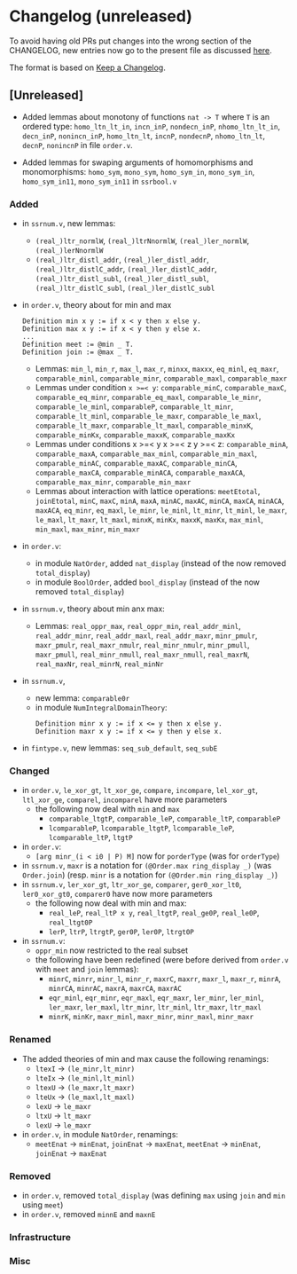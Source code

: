 # Changelog (unreleased)

To avoid having old PRs put changes into the wrong section of the CHANGELOG,
new entries now go to the present file as discussed
[here](https://github.com/math-comp/math-comp/wiki/Agenda-of-the-April-23rd-2019-meeting-9h30-to-12h30#avoiding-issues-with-changelog).

The format is based on [Keep a Changelog](https://keepachangelog.com/en/1.0.0/).

## [Unreleased]

- Added lemmas about monotony of functions `nat -> T` where `T` is an
  ordered type: `homo_ltn_lt_in`, `incn_inP`, `nondecn_inP`,
  `nhomo_ltn_lt_in`, `decn_inP`, `nonincn_inP`, `homo_ltn_lt`,
  `incnP`, `nondecnP`, `nhomo_ltn_lt`, `decnP`, `nonincnP` in file
  `order.v`.

- Added lemmas for swaping arguments of homomorphisms and
  monomorphisms: `homo_sym`, `mono_sym`, `homo_sym_in`, `mono_sym_in`,
  `homo_sym_in11`, `mono_sym_in11` in `ssrbool.v`

### Added

- in `ssrnum.v`, new lemmas:
  + `(real_)ltr_normlW`, `(real_)ltrNnormlW`, `(real_)ler_normlW`, `(real_)lerNnormlW`
  + `(real_)ltr_distl_addr`, `(real_)ler_distl_addr`, `(real_)ltr_distlC_addr`, `(real_)ler_distlC_addr`,
    `(real_)ltr_distl_subl`, `(real_)ler_distl_subl`, `(real_)ltr_distlC_subl`, `(real_)ler_distlC_subl`

- in `order.v`, theory about for min and max
  ```
  Definition min x y := if x < y then x else y.
  Definition max x y := if x < y then y else x.
  ...
  Definition meet := @min _ T.
  Definition join := @max _ T.
  ```
  + Lemmas: `min_l`, `min_r`, `max_l`, `max_r`, `minxx`, `maxxx`,
    `eq_minl`, `eq_maxr`, `comparable_minl`, `comparable_minr`,
    `comparable_maxl`, `comparable_maxr`
  + Lemmas under condition `x >=< y`:
    `comparable_minC`, `comparable_maxC`, `comparable_eq_minr`, `comparable_eq_maxl`,
    `comparable_le_minr`, `comparable_le_minl`, `comparableP`, `comparable_lt_minr`,
    `comparable_lt_minl`, `comparable_le_maxr`, `comparable_le_maxl`,
    `comparable_lt_maxr`, `comparable_lt_maxl`, `comparable_minxK`, `comparable_minKx`,
    `comparable_maxxK`, `comparable_maxKx`
  + Lemmas under conditions  x >=< y x >=< z y >=< z:
    `comparable_minA`, `comparable_maxA`, `comparable_max_minl`, `comparable_min_maxl`,
    `comparable_minAC`, `comparable_maxAC`, `comparable_minCA`, `comparable_maxCA`,
    `comparable_minACA`, `comparable_maxACA`, `comparable_max_minr`, `comparable_min_maxr`
  + Lemmas about interaction with lattice operations:
    `meetEtotal`, `joinEtotal`, `minC`, `maxC`, `minA`, `maxA`, `minAC`, `maxAC`,
    `minCA`, `maxCA`, `minACA`, `maxACA`, `eq_minr`, `eq_maxl`, `le_minr`, `le_minl`,
    `lt_minr`, `lt_minl`, `le_maxr`, `le_maxl`, `lt_maxr`, `lt_maxl`, `minxK`, `minKx`,
    `maxxK`, `maxKx`, `max_minl`, `min_maxl`, `max_minr`, `min_maxr`
- in `order.v`:
  + in module `NatOrder`, added `nat_display` (instead of the now removed `total_display`)
  + in module `BoolOrder`, added `bool_display` (instead of the now removed `total_display`)
- in `ssrnum.v`, theory about min anx max:
  + Lemmas: `real_oppr_max`, `real_oppr_min`, `real_addr_minl`, `real_addr_minr`,
    `real_addr_maxl`, `real_addr_maxr`, `minr_pmulr`, `maxr_pmulr`, `real_maxr_nmulr`,
    `real_minr_nmulr`, `minr_pmull`, `maxr_pmull`, `real_minr_nmull`, `real_maxr_nmull`,
    `real_maxrN`, `real_maxNr`, `real_minrN`, `real_minNr`
- in `ssrnum.v`,
  + new lemma: `comparable0r`
  + in module `NumIntegralDomainTheory`:
    ```
    Definition minr x y := if x <= y then x else y.
    Definition maxr x y := if x <= y then y else x.
    ```
- in `fintype.v`, new lemmas: `seq_sub_default`, `seq_subE`

### Changed

- in `order.v`, `le_xor_gt`, `lt_xor_ge`, `compare`, `incompare`, `lel_xor_gt`,
  `ltl_xor_ge`, `comparel`, `incomparel` have more parameters
  + the following now deal with `min` and `max`
    * `comparable_ltgtP`, `comparable_leP`, `comparable_ltP`, `comparableP`
    * `lcomparableP`, `lcomparable_ltgtP`, `lcomparable_leP`, `lcomparable_ltP`, `ltgtP`
- in `order.v`:
  + `[arg minr_(i < i0 | P) M]` now for `porderType` (was for `orderType`)
- in `ssrnum.v`, `maxr` is a notation for `(@Order.max ring_display _)` (was `Order.join`)
  (resp. `minr` is a notation for `(@Order.min ring_display _)`)
- in `ssrnum.v`, `ler_xor_gt`, `ltr_xor_ge`, `comparer`,
  `ger0_xor_lt0`, `ler0_xor_gt0`, `comparer0` have now more parameters
  + the following now deal with min and max:
    * `real_leP`, `real_ltP x y`, `real_ltgtP`, `real_ge0P`, `real_le0P`, `real_ltgt0P`
    * `lerP`, `ltrP`, `ltrgtP`, `ger0P`, `ler0P`, `ltrgt0P`
- in `ssrnum.v`:
  + `oppr_min` now restricted to the real subset
  + the following have been redefined (were before derived from
    `order.v` with `meet` and `join` lemmas):
    * `minrC`, `minrr`, `minr_l`, `minr_r`, `maxrC`, `maxrr`, `maxr_l`,
      `maxr_r`, `minrA`, `minrCA`, `minrAC`, `maxrA`, `maxrCA`, `maxrAC`
    * `eqr_minl`, `eqr_minr`, `eqr_maxl`, `eqr_maxr`, `ler_minr`, `ler_minl`,
      `ler_maxr`, `ler_maxl`, `ltr_minr`, `ltr_minl`, `ltr_maxr`, `ltr_maxl`
    * `minrK`, `minKr`, `maxr_minl`, `maxr_minr`, `minr_maxl`, `minr_maxr`

### Renamed

- The added theories of min and max cause the following renamings:
  + `ltexI` -> `(le_minr,lt_minr)`
  + `lteIx` -> `(le_minl,lt_minl)`
  + `ltexU` -> `(le_maxr,lt_maxr)`
  + `lteUx` -> `(le_maxl,lt_maxl)`
  + `lexU` -> `le_maxr`
  + `ltxU` -> `lt_maxr`
  + `lexU` -> `le_maxr`
- in `order.v`, in module `NatOrder`, renamings:
  + `meetEnat` -> `minEnat`, `joinEnat` -> `maxEnat`,
    `meetEnat` -> `minEnat`, `joinEnat` -> `maxEnat`

### Removed

- in `order.v`, removed `total_display` (was defining `max` using
  `join` and `min` using `meet`)
- in `order.v`, removed `minnE` and `maxnE`

### Infrastructure

### Misc
